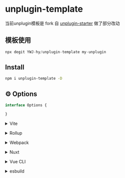 # unplugin-template

当前unplugin模板是 fork 自 [unplugin-starter](https://github.com/unplugin/unplugin-starter/tree/main)
做了部分改动

## 模板使用

```js
npx degit YWJ-hy/unplugin-template my-unplugin
```

## Install

```bash
npm i unplugin-template -D
```

## ⚙️ Options

```ts
interface Options {

}
```

<details>
<summary>Vite</summary><br>

```ts
// vite.config.ts
import Unplugin from 'unplugin-template/vite'

export default defineConfig({
  plugins: [
    Unplugin({ /* options */ }),
  ],
})
```

Example: [`playground/`](./playground/)

<br></details>

<details>
<summary>Rollup</summary><br>

```ts
// rollup.config.js
import Unplugin from 'unplugin-template/rollup'

export default {
  plugins: [
    Unplugin({ /* options */ }),
  ],
}
```

<br></details>

<details>
<summary>Webpack</summary><br>

```ts
// webpack.config.js
module.exports = {
  /* ... */
  plugins: [
    require('unplugin-template/webpack')({ /* options */ })
  ]
}
```

<br></details>

<details>
<summary>Nuxt</summary><br>

```ts
// nuxt.config.js
export default defineNuxtConfig({
  modules: [
    ['unplugin-template/nuxt', { /* options */ }],
  ],
})
```

> This module works for both Nuxt 2 and [Nuxt Vite](https://github.com/nuxt/vite)

<br></details>

<details>
<summary>Vue CLI</summary><br>

```ts
// vue.config.js
module.exports = {
  configureWebpack: {
    plugins: [
      require('unplugin-template/webpack')({ /* options */ }),
    ],
  },
}
```

<br></details>

<details>
<summary>esbuild</summary><br>

```ts
// esbuild.config.js
import { build } from 'esbuild'
import Unplugin from 'unplugin-template/esbuild'

build({
  plugins: [Unplugin()],
})
```

<br></details>
